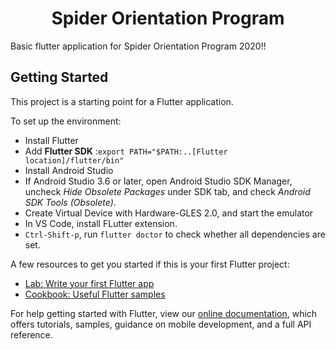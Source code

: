 <h1 style="text-align:center;"> Spider Orientation Program </h1>

Basic flutter application for Spider Orientation Program 2020!!

## Getting Started

This project is a starting point for a Flutter application.

To set up the environment:

<ul>
    <li>Install Flutter</li>
    <li>Add <b>Flutter SDK</b>  :<code>export PATH="$PATH:..[Flutter location]/flutter/bin" </code></li>
    <li>Install Android Studio</li>
    <li>If Android Studio 3.6 or later, open Android Studio SDK Manager, uncheck <i>Hide Obsolete Packages</i> under SDK tab, and check <i>Android SDK Tools (Obsolete)</i>.</li>
    <li>Create Virtual Device with Hardware-GLES 2.0, and start the emulator</li>
    <li>In VS Code, install FLutter extension.</li>
    <li><code>Ctrl-Shift-p</code>, run <code>flutter doctor</code> to check whether all dependencies are set.</li>
</ul>

A few resources to get you started if this is your first Flutter project:

- [Lab: Write your first Flutter app](https://flutter.dev/docs/get-started/codelab)
- [Cookbook: Useful Flutter samples](https://flutter.dev/docs/cookbook)

For help getting started with Flutter, view our
[online documentation](https://flutter.dev/docs), which offers tutorials,
samples, guidance on mobile development, and a full API reference.
